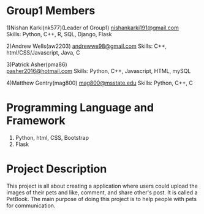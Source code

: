 # Group1 Members
1)Nishan Karki(nk577)(Leader of Group1)
nishankarki191@gmail.com    
Skills:  Python, C++, R, SQL, Django, Flask


2)Andrew Wells(aw2203)
andrewwe98@gmail.com
Skills: C++, html/CSS/Javascript, Java, C

3)Patrick Asher(pma86)  
pasher2016@hotmail.com 
Skills: Python, C++, Javascript, HTML, mySQL

4)Matthew Gentry(mag800) 
mag800@msstate.edu
Skills: Python, C++, C

# Programming Language and Framework
1) Python, html, CSS, Bootstrap
2) Flask

# Project Description

This project is all about creating a application where users could upload the images of their pets and like, comment, and share other's post. It is called a PetBook. The main purpose of doing this project is to help people with pets for communication.

